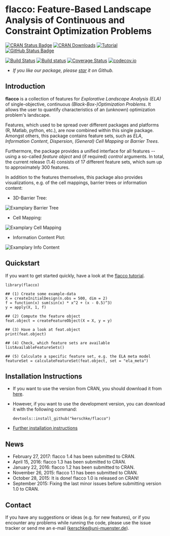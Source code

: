 flacco: Feature-Based Landscape Analysis of Continuous and Constraint Optimization Problems
===========================================================================================

[![CRAN Status Badge](http://www.r-pkg.org/badges/version/flacco)](http://cran.r-project.org/web/packages/flacco)
[![CRAN Downloads](http://cranlogs.r-pkg.org/badges/flacco)](http://cran.rstudio.com/web/packages/flacco/index.html)
[![Tutorial](https://img.shields.io/badge/tutorial-flacco-ff69b5.svg)](http://kerschke.github.io/flacco-tutorial/site/)
[![GitHub Status Badge](https://img.shields.io/badge/GitHub-1.4-green.svg)](https://github.com/kerschke/flacco)

[![Build Status](https://travis-ci.org/kerschke/flacco.svg?branch=master)](https://travis-ci.org/kerschke/flacco)
[![Build status](https://ci.appveyor.com/api/projects/status/cd170v2xlpw8db47/branch/master?svg=true)](https://ci.appveyor.com/project/kerschke/flacco/branch/master)
[![Coverage Status](https://coveralls.io/repos/kerschke/flacco/badge.svg?branch=master)](https://coveralls.io/r/kerschke/flacco?branch=master)
[![codecov.io](http://codecov.io/github/kerschke/flacco/coverage.svg?branch=master)](http://codecov.io/github/kerschke/flacco?branch=master)

* *If you like our package, please [star](https://github.com/blog/1204-notifications-stars) it on Github.*

Introduction
------------

**flacco** is a collection of features for *Explorative Landscape Analysis (ELA)* of single-objective, continuous *(Black-Box-)Optimization Problems*.
It allows the user to quantify characteristics of an (unknown) optimization problem's landscape.

Features, which used to be spread over different packages and platforms (R, Matlab, python, etc.), are now combined within this single package. Amongst others, this package contains feature sets, such as *ELA*, *Information Content*, *Dispersion*, *(General) Cell Mapping* or *Barrier Trees*.

Furthermore, the package provides a unified interface for all features -- using a so-called *feature object* and (if required) *control* arguments. In total, the current release (1.4) consists of 17 different feature sets, which sum up to approximately 300 features.

In addition to the features themselves, this package also provides visualizations, e.g. of the cell mappings, barrier trees or information content:

- 3D-Barrier Tree:

![Examplary Barrier Tree](https://raw.githubusercontent.com/kerschke/flacco/master/images/example_bt_3d.png)


- Cell Mapping:

![Examplary Cell Mapping](https://raw.githubusercontent.com/kerschke/flacco/master/images/example_cm.png)

- Information Content Plot:

![Examplary Info Content](https://raw.githubusercontent.com/kerschke/flacco/master/images/example_info.png)


Quickstart
----------

If you want to get started quickly, have a look at the [flacco tutorial](http://kerschke.github.io/flacco-tutorial/site/).

```{r}
library(flacco)

## (1) Create some example-data
X = createInitialDesign(n.obs = 500, dim = 2)
f = function(x) sum(sin(x) * x^2 + (x - 0.5)^3)
y = apply(X, 1, f)

## (2) Compute the feature object
feat.object = createFeatureObject(X = X, y = y)

## (3) Have a look at feat.object
print(feat.object)

## (4) Check, which feature sets are available
listAvailableFeatureSets()

## (5) Calculate a specific feature set, e.g. the ELA meta model
featureSet = calculateFeatureSet(feat.object, set = "ela_meta")
```

Installation Instructions
-------------------------

* If you want to use the version from CRAN, you should download it from [here](https://cran.r-project.org/web/packages/flacco/).
* However, if you want to use the development version, you can download it with the following command:

    ```splus
    devtools::install_github("kerschke/flacco")
    ```

* [Further installation instructions](https://githubkagesInfo/wiki/Installation-Information)


News
----

* February 27, 2017: flacco 1.4 has been submitted to CRAN.
* April 15, 2016: flacco 1.3 has been submitted to CRAN.
* January 22, 2016: flacco 1.2 has been submitted to CRAN.
* November 26, 2015: flacco 1.1 has been submitted to CRAN.
* October 28, 2015: It is done! flacco 1.0 is released on CRAN!
* September 2015: Fixing the last minor issues before submitting version 1.0 to CRAN.


Contact
-------

If you have any suggestions or ideas (e.g. for new features), or if you encounter any problems while running the code, please use the issue tracker or send me an e-mail (kerschke@uni-muenster.de).
